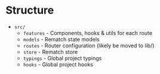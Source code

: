 # Structure

- `src/`
  - `features` - Components, hooks & utils for each route
  - `models` - Rematch state models
  - `routes` - Router configuration (likely be moved to lib/)
  - `store` - Rematch store
  - `typings` - Global project typings
  - `hooks` - Global project hooks
